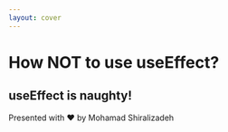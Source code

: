 ```yaml
---
layout: cover
---
```


<h1 class="font-bold text-orange-300">
  How NOT to use useEffect?
</h1>

<h2 class="text-orange-100">
  useEffect is naughty!
</h2>

<p class="text-gray-400">
Presented with ❤️ by Mohamad Shiralizadeh
</p>
